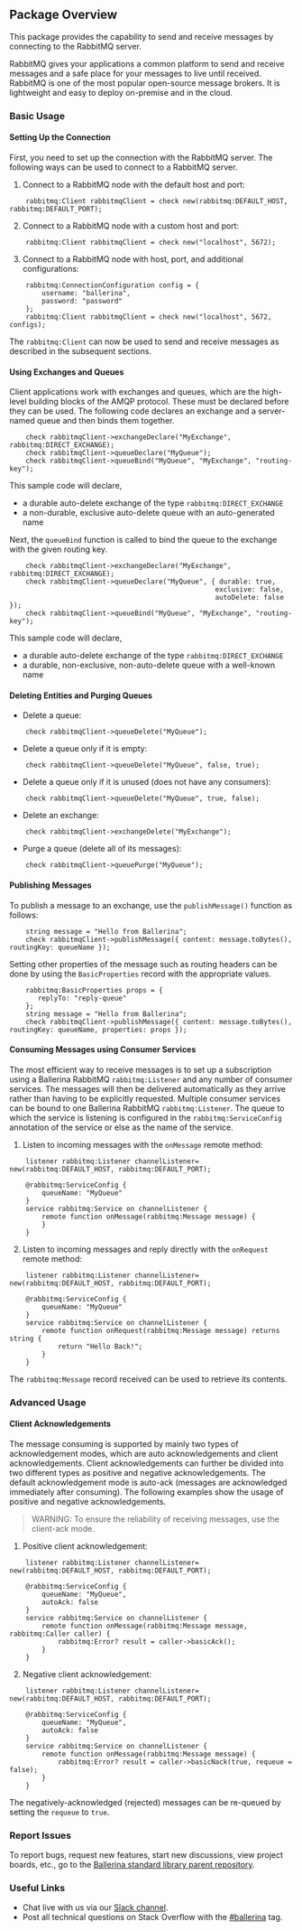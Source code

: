 ## Package Overview

This package provides the capability to send and receive messages by connecting to the RabbitMQ server.

RabbitMQ gives your applications a common platform to send and receive messages and a safe place for your messages to live until received. RabbitMQ is one of the most popular open-source message brokers. It is lightweight and easy to deploy on-premise and in the cloud.

### Basic Usage

#### Setting Up the Connection

First, you need to set up the connection with the RabbitMQ server. The following ways can be used to connect to a
RabbitMQ server.

1. Connect to a RabbitMQ node with the default host and port:
```ballerina
    rabbitmq:Client rabbitmqClient = check new(rabbitmq:DEFAULT_HOST, rabbitmq:DEFAULT_PORT);
```

2. Connect to a RabbitMQ node with a custom host and port:
```ballerina
    rabbitmq:Client rabbitmqClient = check new("localhost", 5672);
```

3. Connect to a RabbitMQ node with host, port, and additional configurations:
```ballerina
    rabbitmq:ConnectionConfiguration config = {
        username: "ballerina",
        password: "password"
    };
    rabbitmq:Client rabbitmqClient = check new("localhost", 5672, configs);
```

The `rabbitmq:Client` can now be used to send and receive messages as described in the subsequent sections.

#### Using Exchanges and Queues

Client applications work with exchanges and queues, which are the high-level building blocks of the AMQP protocol. These must be declared before they can be used. The following code declares an exchange and a server-named queue and then binds them together.

```ballerina
    check rabbitmqClient->exchangeDeclare("MyExchange", rabbitmq:DIRECT_EXCHANGE);
    check rabbitmqClient->queueDeclare("MyQueue");
    check rabbitmqClient->queueBind("MyQueue", "MyExchange", "routing-key");
```

This sample code will declare,
- a durable auto-delete exchange of the type `rabbitmq:DIRECT_EXCHANGE`
- a non-durable, exclusive auto-delete queue with an auto-generated name

Next, the `queueBind` function is called to bind the queue to the exchange with the given routing key.

```ballerina
    check rabbitmqClient->exchangeDeclare("MyExchange", rabbitmq:DIRECT_EXCHANGE);
    check rabbitmqClient->queueDeclare("MyQueue", { durable: true,
                                                   exclusive: false,
                                                   autoDelete: false });
    check rabbitmqClient->queueBind("MyQueue", "MyExchange", "routing-key");
```

This sample code will declare,
- a durable auto-delete exchange of the type `rabbitmq:DIRECT_EXCHANGE`
- a durable, non-exclusive, non-auto-delete queue with a well-known name

#### Deleting Entities and Purging Queues

- Delete a queue:
```ballerina
    check rabbitmqClient->queueDelete("MyQueue");
```
- Delete a queue only if it is empty:
```ballerina
    check rabbitmqClient->queueDelete("MyQueue", false, true);
```
- Delete a queue only if it is unused (does not have any consumers):
```ballerina
    check rabbitmqClient->queueDelete("MyQueue", true, false);
```
- Delete an exchange:
```ballerina
    check rabbitmqClient->exchangeDelete("MyExchange");
```
- Purge a queue (delete all of its messages):
```ballerina
    check rabbitmqClient->queuePurge("MyQueue");
```

#### Publishing Messages

To publish a message to an exchange, use the `publishMessage()` function as follows:

```ballerina
    string message = "Hello from Ballerina";
    check rabbitmqClient->publishMessage({ content: message.toBytes(), routingKey: queueName });
``` 
Setting other properties of the message such as routing headers can be done by using the `BasicProperties` record with the appropriate values.

```ballerina
    rabbitmq:BasicProperties props = {
       replyTo: "reply-queue"  
    };
    string message = "Hello from Ballerina";
    check rabbitmqClient->publishMessage({ content: message.toBytes(), routingKey: queueName, properties: props });
```

#### Consuming Messages using Consumer Services

The most efficient way to receive messages is to set up a subscription using a Ballerina RabbitMQ `rabbitmq:Listener` and any number of consumer services. The messages will then be delivered automatically as they arrive rather than having to be explicitly requested. Multiple consumer services can be bound to one Ballerina RabbitMQ `rabbitmq:Listener`. The queue to which the service is listening is configured in the `rabbitmq:ServiceConfig` annotation of the service or else as the name of the service.

1. Listen to incoming messages with the `onMessage` remote method:

```ballerina
    listener rabbitmq:Listener channelListener= new(rabbitmq:DEFAULT_HOST, rabbitmq:DEFAULT_PORT);
    
    @rabbitmq:ServiceConfig {
        queueName: "MyQueue"
    }
    service rabbitmq:Service on channelListener {
        remote function onMessage(rabbitmq:Message message) {
        }
    }
```

2. Listen to incoming messages and reply directly with the `onRequest` remote method:

```ballerina
    listener rabbitmq:Listener channelListener= new(rabbitmq:DEFAULT_HOST, rabbitmq:DEFAULT_PORT);
    
    @rabbitmq:ServiceConfig {
        queueName: "MyQueue"
    }
    service rabbitmq:Service on channelListener {
        remote function onRequest(rabbitmq:Message message) returns string {
            return "Hello Back!";
        }
    }
```

The `rabbitmq:Message` record received can be used to retrieve its contents.

### Advanced Usage

#### Client Acknowledgements

The message consuming is supported by mainly two types of acknowledgement modes, which are auto acknowledgements and client acknowledgements.
Client acknowledgements can further be divided into two different types as positive and negative acknowledgements.
The default acknowledgement mode is auto-ack (messages are acknowledged immediately after consuming). The following examples show the usage of positive and negative acknowledgements.
> WARNING: To ensure the reliability of receiving messages, use the client-ack mode.

1. Positive client acknowledgement:
```ballerina
    listener rabbitmq:Listener channelListener= new(rabbitmq:DEFAULT_HOST, rabbitmq:DEFAULT_PORT);
    
    @rabbitmq:ServiceConfig {
        queueName: "MyQueue",
        autoAck: false
    }
    service rabbitmq:Service on channelListener {
        remote function onMessage(rabbitmq:Message message, rabbitmq:Caller caller) {
            rabbitmq:Error? result = caller->basicAck();
        }
    }
```

2. Negative client acknowledgement:
```ballerina
    listener rabbitmq:Listener channelListener= new(rabbitmq:DEFAULT_HOST, rabbitmq:DEFAULT_PORT);
    
    @rabbitmq:ServiceConfig {
        queueName: "MyQueue",
        autoAck: false
    }
    service rabbitmq:Service on channelListener {
        remote function onMessage(rabbitmq:Message message) {
            rabbitmq:Error? result = caller->basicNack(true, requeue = false);
        }
    }
```

The negatively-acknowledged (rejected) messages can be re-queued by setting the `requeue` to `true`.

### Report Issues

To report bugs, request new features, start new discussions, view project boards, etc., go to the [Ballerina standard library parent repository](https://github.com/ballerina-platform/ballerina-standard-library).

### Useful Links

- Chat live with us via our [Slack channel](https://ballerina.io/community/slack/).
- Post all technical questions on Stack Overflow with the [#ballerina](https://stackoverflow.com/questions/tagged/ballerina) tag.
